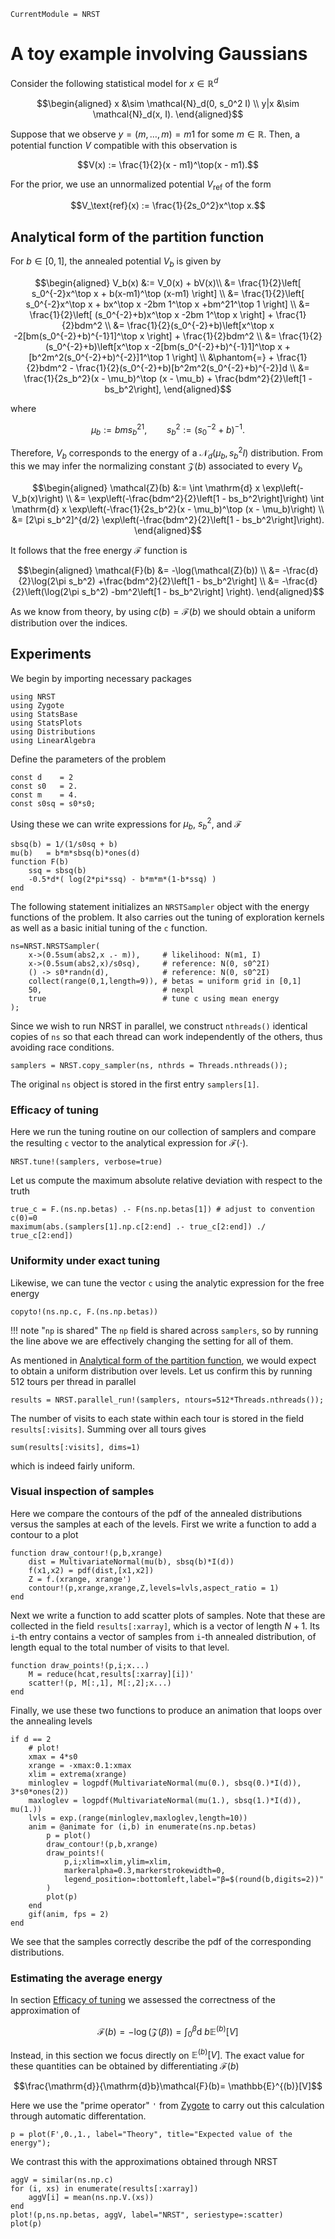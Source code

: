 ```@meta
CurrentModule = NRST
```

# A toy example involving Gaussians

Consider the following statistical model for $x\in\mathbb{R}^d$
```math
\begin{aligned}
x   &\sim \mathcal{N}_d(0, s_0^2 I) \\
y|x &\sim \mathcal{N}_d(x, I).
\end{aligned}
```
Suppose that we observe $y = (m,\dots,m) = m1$ for some $m \in \mathbb{R}$. Then, a potential function $V$ compatible with this observation is
```math
V(x) := \frac{1}{2}(x - m1)^\top(x - m1).
```
For the prior, we use an unnormalized potential $V_\text{ref}$ of the form
```math
V_\text{ref}(x) := \frac{1}{2s_0^2}x^\top x.
```

## Analytical form of the partition function

For $b\in[0,1]$, the annealed potential $V_b$ is given by
```math
\begin{aligned}
V_b(x) &:= V_0(x) + bV(x)\\
&= \frac{1}{2}\left[ s_0^{-2}x^\top x  + b(x-m1)^\top (x-m1) \right] \\
&= \frac{1}{2}\left[ s_0^{-2}x^\top x  + bx^\top x -2bm 1^\top x +bm^21^\top 1 \right] \\
&= \frac{1}{2}\left[ (s_0^{-2}+b)x^\top x  -2bm 1^\top x  \right] + \frac{1}{2}bdm^2 \\
&= \frac{1}{2}(s_0^{-2}+b)\left[x^\top x  -2[bm(s_0^{-2}+b)^{-1}1]^\top x  \right] + \frac{1}{2}bdm^2 \\
&= \frac{1}{2}(s_0^{-2}+b)\left[x^\top x  -2[bm(s_0^{-2}+b)^{-1}1]^\top x  + [b^2m^2(s_0^{-2}+b)^{-2}]1^\top 1 \right] \\
&\phantom{=} + \frac{1}{2}bdm^2 -  \frac{1}{2}(s_0^{-2}+b)[b^2m^2(s_0^{-2}+b)^{-2}]d \\
&= \frac{1}{2s_b^2}(x - \mu_b)^\top (x - \mu_b) + \frac{bdm^2}{2}\left[1 - bs_b^2\right],
\end{aligned}
```
where
```math
\mu_b := bms_b^21, \qquad s_b^2 := (s_0^{-2}+b)^{-1}.
```
Therefore, $V_b$ corresponds to the energy of a $\mathcal{N}_d(\mu_b, s_b^2I )$ distribution. From this we may infer the normalizing constant $\mathcal{Z}(b)$ associated to every $V_b$
```math
\begin{aligned}
\mathcal{Z}(b) &:= \int \mathrm{d} x \exp\left(-V_b(x)\right) \\
&= \exp\left(-\frac{bdm^2}{2}\left[1 - bs_b^2\right]\right) \int \mathrm{d} x \exp\left(-\frac{1}{2s_b^2}(x - \mu_b)^\top (x - \mu_b)\right) \\
&= [2\pi s_b^2]^{d/2} \exp\left(-\frac{bdm^2}{2}\left[1 - bs_b^2\right]\right).
\end{aligned}
```
It follows that the free energy $\mathcal{F}$ function is
```math
\begin{aligned}
\mathcal{F}(b) &= -\log(\mathcal{Z}(b)) \\
&= -\frac{d}{2}\log(2\pi s_b^2) +\frac{bdm^2}{2}\left[1 - bs_b^2\right] \\
&= -\frac{d}{2}\left(\log(2\pi s_b^2) -bm^2\left[1 - bs_b^2\right] \right).
\end{aligned}
```
As we know from theory, by using $c(b) = \mathcal{F}(b)$ we should obtain a uniform distribution over the indices.


## Experiments

We begin by importing necessary packages
```@example tg
using NRST
using Zygote
using StatsBase
using StatsPlots
using Distributions
using LinearAlgebra
```
Define the parameters of the problem
```@example tg
const d    = 2
const s0   = 2.
const m    = 4.
const s0sq = s0*s0;
```
Using these we can write expressions for $\mu_b$, $s_b^2$, and $\mathcal{F}$
```@example tg
sbsq(b) = 1/(1/s0sq + b)
mu(b)   = b*m*sbsq(b)*ones(d)
function F(b)
    ssq = sbsq(b)
    -0.5*d*( log(2*pi*ssq) - b*m*m*(1-b*ssq) )
end
```
The following statement initializes an `NRSTSampler` object with the energy functions of the problem. It also carries out the tuning of exploration kernels as well as a basic initial tuning of the `c` function.
```@example tg
ns=NRST.NRSTSampler(
    x->(0.5sum(abs2,x .- m)),     # likelihood: N(m1, I)
    x->(0.5sum(abs2,x)/s0sq),     # reference: N(0, s0^2I)
    () -> s0*randn(d),            # reference: N(0, s0^2I)
    collect(range(0,1,length=9)), # betas = uniform grid in [0,1]
    50,                           # nexpl
    true                          # tune c using mean energy
);
```
Since we wish to run NRST in parallel, we construct `nthreads()` identical copies of `ns` so that each thread can work independently of the others, thus avoiding race conditions.
```@example tg
samplers = NRST.copy_sampler(ns, nthrds = Threads.nthreads());
```
The original `ns` object is stored in the first entry `samplers[1]`.


### Efficacy of tuning

Here we run the tuning routine on our collection of samplers and compare the resulting `c` vector to the analytical expression for $\mathcal{F}(\cdot)$.
```@example tg
NRST.tune!(samplers, verbose=true)
```
Let us compute the maximum absolute relative deviation with respect to the truth
```@example tg
true_c = F.(ns.np.betas) .- F(ns.np.betas[1]) # adjust to convention c(0)=0
maximum(abs.(samplers[1].np.c[2:end] .- true_c[2:end]) ./ true_c[2:end])
```

### Uniformity under exact tuning

Likewise, we can tune the vector `c` using the analytic expression for the free energy
```@example tg
copyto!(ns.np.c, F.(ns.np.betas))
```

!!! note "`np` is shared"
    The `np` field is shared across `samplers`, so by running the line above we are effectively changing the setting for all of them.

As mentioned in [Analytical form of the partition function](@ref), we would expect to obtain a uniform distribution over levels. Let us confirm this by running 512 tours per thread in parallel
```@example tg
results = NRST.parallel_run!(samplers, ntours=512*Threads.nthreads());
```
The number of visits to each state within each tour is stored in the field `results[:visits]`. Summing over all tours gives
```@example tg
sum(results[:visits], dims=1)
```
which is indeed fairly uniform.


### Visual inspection of samples

Here we compare the contours of the pdf of the annealed distributions versus the samples at each of the levels. First we write a function to add a contour to a plot
```@example tg
function draw_contour!(p,b,xrange)
    dist = MultivariateNormal(mu(b), sbsq(b)*I(d))
    f(x1,x2) = pdf(dist,[x1,x2])
    Z = f.(xrange, xrange')
    contour!(p,xrange,xrange,Z,levels=lvls,aspect_ratio = 1)
end
```
Next we write a function to add scatter plots of samples. Note that these are collected in the field `results[:xarray]`, which is a vector of length $N+1$. Its `i`-th entry contains a vector of samples from `i`-th annealed distribution, of length equal to the total number of visits to that level.
```@example tg
function draw_points!(p,i;x...)
    M = reduce(hcat,results[:xarray][i])'
    scatter!(p, M[:,1], M[:,2];x...)
end
```
Finally, we use these two functions to produce an animation that loops over the annealing levels
```@example tg
if d == 2
    # plot!
    xmax = 4*s0
    xrange = -xmax:0.1:xmax
    xlim = extrema(xrange)
    minloglev = logpdf(MultivariateNormal(mu(0.), sbsq(0.)*I(d)), 3*s0*ones(2))
    maxloglev = logpdf(MultivariateNormal(mu(1.), sbsq(1.)*I(d)), mu(1.))
    lvls = exp.(range(minloglev,maxloglev,length=10))
    anim = @animate for (i,b) in enumerate(ns.np.betas)
        p = plot()
        draw_contour!(p,b,xrange)
        draw_points!(
            p,i;xlim=xlim,ylim=xlim,
            markeralpha=0.3,markerstrokewidth=0,
            legend_position=:bottomleft,label="β=$(round(b,digits=2))"
        )
        plot(p)
    end
    gif(anim, fps = 2)
end
```
We see that the samples correctly describe the pdf of the corresponding distributions.


### Estimating the average energy

In section [Efficacy of tuning](@ref) we assessed the correctness of the approximation of
```math
\mathcal{F}(b)=-\log(\mathcal{Z}(\beta)) = \int_0^\beta \mathrm{d}\ b \mathbb{E}^{(b)}[V]
```
Instead, in this section we focus directly on $\mathbb{E}^{(b)}[V]$. The exact value for these quantities can be obtained by differentiating $\mathcal{F}(b)$
```math
\frac{\mathrm{d}}{\mathrm{d}b}\mathcal{F}(b)= \mathbb{E}^{(b)}[V]
```
Here we use the "prime operator" `'` from [Zygote](https://fluxml.ai/Zygote.jl/) to carry out this calculation through automatic differentation.
```@example tg; continued = true
p = plot(F',0.,1., label="Theory", title="Expected value of the energy");
```
We contrast this with the approximations obtained through NRST
```@example tg; continued = false
aggV = similar(ns.np.c)
for (i, xs) in enumerate(results[:xarray])
    aggV[i] = mean(ns.np.V.(xs))
end
plot!(p,ns.np.betas, aggV, label="NRST", seriestype=:scatter)
plot(p)
```